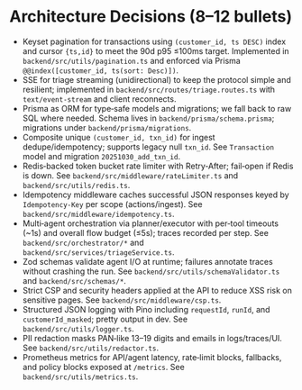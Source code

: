 # Architecture Decisions (8–12 bullets)

- Keyset pagination for transactions using `(customer_id, ts DESC)` index and cursor `{ts,id}` to meet the 90d p95 ≤100ms target. Implemented in `backend/src/utils/pagination.ts` and enforced via Prisma `@@index([customer_id, ts(sort: Desc)])`.
- SSE for triage streaming (unidirectional) to keep the protocol simple and resilient; implemented in `backend/src/routes/triage.routes.ts` with `text/event-stream` and client reconnects.
- Prisma as ORM for type‑safe models and migrations; we fall back to raw SQL where needed. Schema lives in `backend/prisma/schema.prisma`; migrations under `backend/prisma/migrations`.
- Composite unique `(customer_id, txn_id)` for ingest dedupe/idempotency; supports legacy null `txn_id`. See `Transaction` model and migration `20251030_add_txn_id`.
- Redis‑backed token bucket rate limiter with Retry‑After; fail‑open if Redis is down. See `backend/src/middleware/rateLimiter.ts` and `backend/src/utils/redis.ts`.
- Idempotency middleware caches successful JSON responses keyed by `Idempotency-Key` per scope (actions/ingest). See `backend/src/middleware/idempotency.ts`.
- Multi‑agent orchestration via planner/executor with per‑tool timeouts (~1s) and overall flow budget (≤5s); traces recorded per step. See `backend/src/orchestrator/*` and `backend/src/services/triageService.ts`.
- Zod schemas validate agent I/O at runtime; failures annotate traces without crashing the run. See `backend/src/utils/schemaValidator.ts` and `backend/src/schemas/*`.
- Strict CSP and security headers applied at the API to reduce XSS risk on sensitive pages. See `backend/src/middleware/csp.ts`.
- Structured JSON logging with Pino including `requestId`, `runId`, and `customerId_masked`; pretty output in dev. See `backend/src/utils/logger.ts`.
- PII redaction masks PAN‑like 13–19 digits and emails in logs/traces/UI. See `backend/src/utils/redactor.ts`.
- Prometheus metrics for API/agent latency, rate‑limit blocks, fallbacks, and policy blocks exposed at `/metrics`. See `backend/src/utils/metrics.ts`.

